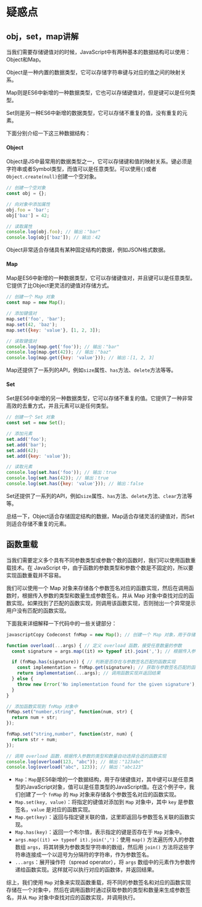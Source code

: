 # 疑惑点

## obj，set，map讲解

当我们需要存储键值对的时候，JavaScript中有两种基本的数据结构可以使用：Object和Map。

Object是一种内置的数据类型，它可以存储字符串键与对应的值之间的映射关系。

Map则是ES6中新增的一种数据类型，它也可以存储键值对，但是键可以是任何类型。

Set则是另一种ES6中新增的数据类型，它可以存储不重复的值，没有重复的元素。

下面分别介绍一下这三种数据结构：

#### Object

Object是JS中最常用的数据类型之一，它可以存储键和值的映射关系。键必须是字符串或者Symbol类型，而值可以是任意类型。可以使用`{}`或者`Object.create(null)`创建一个空对象。

```js
// 创建一个空对象
const obj = {};

// 向对象中添加属性
obj.foo = 'bar';
obj['baz'] = 42;

// 读取属性
console.log(obj.foo); // 输出："bar"
console.log(obj['baz']); // 输出：42
```

Object非常适合存储具有某种固定结构的数据，例如JSON格式数据。

#### Map

Map是ES6中新增的一种数据类型，它可以存储键值对，并且键可以是任意类型。它提供了比Object更灵活的键值对存储方式。

```js
// 创建一个 Map 对象
const map = new Map();

// 添加键值对
map.set('foo', 'bar');
map.set(42, 'baz');
map.set({key: 'value'}, [1, 2, 3]);

// 读取键值对
console.log(map.get('foo')); // 输出："bar"
console.log(map.get(42)); // 输出："baz"
console.log(map.get({key: 'value'})); // 输出：[1, 2, 3]
```

Map还提供了一系列的API，例如`size`属性、`has`方法、`delete`方法等等。

#### Set

Set是ES6中新增的另一种数据类型，它可以存储不重复的值。它提供了一种非常高效的去重方式，并且元素可以是任何类型。

```js
// 创建一个 Set 对象
const set = new Set();

// 添加元素
set.add('foo');
set.add('bar');
set.add(42);
set.add({key: 'value'});

// 读取元素
console.log(set.has('foo')); // 输出：true
console.log(set.has(42)); // 输出：true
console.log(set.has({key: 'value'})); // 输出：false
```

Set还提供了一系列的API，例如`size`属性、`has`方法、`delete`方法、`clear`方法等等。

总结一下，Object适合存储固定结构的数据，Map适合存储灵活的键值对，而Set则适合存储不重复的元素。

## 函数重载

当我们需要定义多个具有不同参数类型或参数个数的函数时，我们可以使用函数重载技术。在 JavaScript 中，由于函数的参数类型和参数个数是不固定的，所以要实现函数重载并不容易。

我们可以使用一个 Map 对象来存储各个参数签名对应的函数实现，然后在调用函数时，根据传入参数的类型和数量生成参数签名，并从 Map 对象中查找对应的函数实现。如果找到了匹配的函数实现，则调用该函数实现，否则抛出一个异常提示用户没有匹配的函数实现。

下面我来详细解释一下代码中的一些关键部分：

```js
javascriptCopy Codeconst fnMap = new Map(); // 创建一个 Map 对象，用于存储各个参数签名对应的函数实现

function overload(...args) { // 定义 overload 函数，接受任意数量的参数
  const signature = args.map((it) => typeof it).join(','); // 根据传入参数的类型生成参数签名

  if (fnMap.has(signature)) { // 判断是否存在与参数签名匹配的函数实现
    const implementation = fnMap.get(signature); // 获取与参数签名匹配的函数实现
    return implementation(...args); // 调用函数实现并返回结果
  } else {
    throw new Error('No implementation found for the given signature'); // 抛出一个错误提示
  }
}

// 添加函数实现到 fnMap 对象中
fnMap.set("number,string", function(num, str) {
  return num + str;
});

fnMap.set("string,number", function(str, num) {
  return str + num;
});

// 调用 overload 函数，根据传入参数的类型和数量自动选择合适的函数实现
console.log(overload(123, "abc")); // 输出："123abc"
console.log(overload("abc", 123)); // 输出："abc123"
```

- `Map`：`Map`是ES6新增的一个数据结构，用于存储键值对，其中键可以是任意类型的JavaScript对象，值可以是任意类型的JavaScript值。在这个例子中，我们创建了一个 `fnMap` 的 `Map` 对象来存储各个参数签名对应的函数实现。
- `Map.set(key, value)`：将指定的键值对添加到 `Map` 对象中，其中 `key` 是参数签名，`value` 是对应的函数实现。
- `Map.get(key)`：返回与指定键关联的值，这里即返回与参数签名关联的函数实现。
- `Map.has(key)`：返回一个布尔值，表示指定的键是否存在于 `Map` 对象中。
- `args.map((it) => typeof it).join(',')`：使用 `map()` 方法遍历传入的参数数组 `args`，将其转换为参数类型字符串的数组，然后用 `join()` 方法将这些字符串连接成一个以逗号为分隔符的字符串，作为参数签名。
- `...args`：展开操作符（spread operator），将 `args` 数组中的元素作为参数传递给函数实现。这样就可以执行对应的函数体，并返回结果。

综上，我们使用 `Map` 对象来实现函数重载，将不同的参数签名和对应的函数实现存储在一个对象中，然后在调用函数时通过获取参数的类型和数量来生成参数签名，并从 `Map` 对象中查找对应的函数实现，并调用执行。